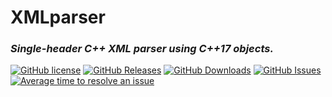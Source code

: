 # XMLparser

### _Single-header C++ XML parser using C++17 objects._

[![GitHub license](https://img.shields.io/badge/license-MIT-blue.svg)](https://raw.githubusercontent.com/jstrom2002/XMLparser/main/LICENSE)
[![GitHub Releases](https://img.shields.io/github/release/nlohmann/XMLparser.svg)](https://github.com/jstrom2002/json/releases)
[![GitHub Downloads](https://img.shields.io/github/downloads/nlohmann/XMLparser/total)](https://github.com/jstrom2002/json/releases)
[![GitHub Issues](https://img.shields.io/github/issues/nlohmann/XMLparser.svg)](https://github.com/jstrom2002/XMLparser/issues)
[![Average time to resolve an issue](https://isitmaintained.com/badge/resolution/jstrom2002/XMLparser.svg)](https://isitmaintained.com/project/jstrom2002/XMLparser "Average time to resolve an issue")

